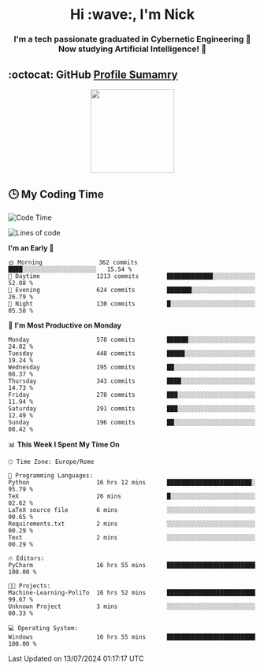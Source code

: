 <h1 align="center">Hi :wave:, I'm Nick</h1>

<h3 align="center">I'm a tech passionate graduated in Cybernetic Engineering 🤖<br>
Now studying Artificial Intelligence! 🧠</h3>


## :octocat: GitHub <a href="https://github.com/vn7n24fzkq/github-profile-summary-cards">Profile Sumamry</a>

<p align="center">
   <img style="height:170px;display:inline-block"  src="http://github-profile-summary-cards.vercel.app/api/cards/profile-details?username=CodeClimberNT&theme=github_dark" />
<!--    <img style="height:170px;display:inline-block"  src="http://github-profile-summary-cards.vercel.app/api/cards/repos-per-language?username=CodeClimberNT&theme=github_dark&exclude=" /> -->
</p>

 ## :clock3: My Coding Time 
 
<!--START_SECTION:waka-->
![Code Time](http://img.shields.io/badge/Code%20Time-361%20hrs%2012%20mins-blue)

![Lines of code](https://img.shields.io/badge/From%20Hello%20World%20I%27ve%20Written-2.7%20million%20lines%20of%20code-blue)

**I'm an Early 🐤** 

```text
🌞 Morning                362 commits         ████░░░░░░░░░░░░░░░░░░░░░   15.54 % 
🌆 Daytime                1213 commits        █████████████░░░░░░░░░░░░   52.08 % 
🌃 Evening                624 commits         ███████░░░░░░░░░░░░░░░░░░   26.79 % 
🌙 Night                  130 commits         █░░░░░░░░░░░░░░░░░░░░░░░░   05.58 % 
```
📅 **I'm Most Productive on Monday** 

```text
Monday                   578 commits         ██████░░░░░░░░░░░░░░░░░░░   24.82 % 
Tuesday                  448 commits         █████░░░░░░░░░░░░░░░░░░░░   19.24 % 
Wednesday                195 commits         ██░░░░░░░░░░░░░░░░░░░░░░░   08.37 % 
Thursday                 343 commits         ████░░░░░░░░░░░░░░░░░░░░░   14.73 % 
Friday                   278 commits         ███░░░░░░░░░░░░░░░░░░░░░░   11.94 % 
Saturday                 291 commits         ███░░░░░░░░░░░░░░░░░░░░░░   12.49 % 
Sunday                   196 commits         ██░░░░░░░░░░░░░░░░░░░░░░░   08.42 % 
```


📊 **This Week I Spent My Time On** 

```text
🕑︎ Time Zone: Europe/Rome

💬 Programming Languages: 
Python                   16 hrs 12 mins      ████████████████████████░   95.79 % 
TeX                      26 mins             █░░░░░░░░░░░░░░░░░░░░░░░░   02.62 % 
LaTeX source file        6 mins              ░░░░░░░░░░░░░░░░░░░░░░░░░   00.65 % 
Requirements.txt         2 mins              ░░░░░░░░░░░░░░░░░░░░░░░░░   00.29 % 
Text                     2 mins              ░░░░░░░░░░░░░░░░░░░░░░░░░   00.29 % 

🔥 Editors: 
PyCharm                  16 hrs 55 mins      █████████████████████████   100.00 % 

🐱‍💻 Projects: 
Machine-Learning-PoliTo  16 hrs 52 mins      █████████████████████████   99.67 % 
Unknown Project          3 mins              ░░░░░░░░░░░░░░░░░░░░░░░░░   00.33 % 

💻 Operating System: 
Windows                  16 hrs 55 mins      █████████████████████████   100.00 % 
```


 Last Updated on 13/07/2024 01:17:17 UTC
<!--END_SECTION:waka-->

